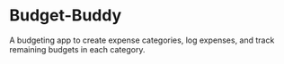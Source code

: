 # Budget-Buddy
A budgeting app to create expense categories, log expenses, and track remaining budgets in each category.
